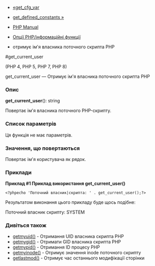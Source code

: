 - [«get_cfg_var](function.get-cfg-var.md)
- [get_defined_constants »](function.get-defined-constants.md)

- [PHP Manual](index.md)
- [Опції PHP/інформаційні функції](ref.info.md)
- отримує ім'я власника поточного скрипта PHP

#get_current_user

(PHP 4, PHP 5, PHP 7, PHP 8)

get_current_user — Отримує ім'я власника поточного скрипта PHP

### Опис

**get_current_user**(): string

Повертає ім'я власника поточного PHP-скрипту.

### Список параметрів

Ця функція не має параметрів.

### Значення, що повертаються

Повертає ім'я користувача як рядок.

### Приклади

**Приклад #1 Приклад використання **get_current_user()****

`<?phpecho 'Поточний власник|скрипта: ' . get_current_user();?> `

Результатом виконання цього прикладу буде щось подібне:

Поточний власник скрипту: SYSTEM

### Дивіться також

- [getmyuid()](function.getmyuid.md) - Отримання UID власника
скрипта PHP
- [getmygid()](function.getmygid.md) - Отримати GID власника
скрипта PHP
- [getmypid()](function.getmypid.md) - Отримання ID процесу PHP
- [getmyinode()](function.getmyinode.md) - Отримує значення inode
поточного скрипту
- [getlastmod()](function.getlastmod.md) - Отримує час останнього
модифікації сторінки

